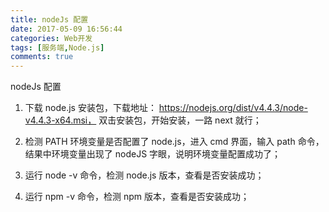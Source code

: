 ```yaml
---
title: nodeJs 配置
date: 2017-05-09 16:56:44
categories: Web开发
tags: [服务端,Node.js]
comments: true
---
```


nodeJs 配置

<!--more-->

1. 下载 node.js 安装包，下载地址： https://nodejs.org/dist/v4.4.3/node-v4.4.3-x64.msi， 双击安装包，开始安装，一路 next 就行；

2. 检测 PATH 环境变量是否配置了 node.js，进入 cmd 界面，输入 path 命令，结果中环境变量出现了 nodeJS 字眼，说明环境变量配置成功了；

3. 运行 node -v 命令，检测 node.js 版本，查看是否安装成功；

4. 运行 npm -v 命令，检测 npm 版本，查看是否安装成功；
